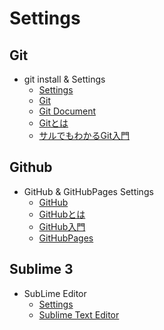 Settings
==========

## Git 

- git install & Settings
    - [Settings](./git_settings.md)
    - [Git](http://git-scm.com/)
    - [Git Document](http://git-scm.com/documentation)
    - [Gitとは](http://ja.wikipedia.org/wiki/Git)
    - [サルでもわかるGit入門](http://www.backlog.jp/git-guide/)

## Github

- GitHub & GitHubPages Settings
    - [GitHub](https://github.com)
    - [GitHubとは](http://ja.wikipedia.org/wiki/GitHub)
    - [GitHub入門](http://qiita.com/ongaeshi/items/4272209ad80380933000)
    - [GitHubPages](https://pages.github.com/)

## Sublime 3
- SubLime Editor
    - [Settings](./sublime_settings.md)
    - [Sublime Text Editor](http://www.sublimetext.com/3)


